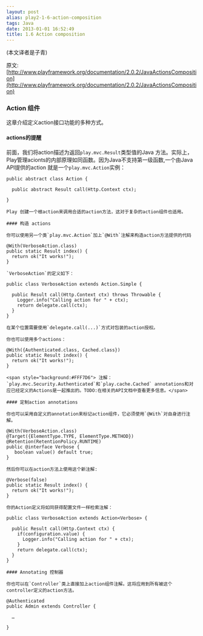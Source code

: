 ```yaml
---
layout: post
alias: play2-1-6-action-composition
tags: Java
date: 2013-01-01 16:52:49
title: 1.6 Action composition
---
```


(本文译者是子青)

原文:[http://www.playframework.org/documentation/2.0.2/JavaActionsComposition](http://www.playframework.org/documentation/2.0.2/JavaActionsComposition)

### Action 组件

这章介绍定义action接口功能的多种方式。

#### actions的提醒

前面，我们将action描述为返回`play.mvc.Result`类型值的Java 方法。实际上，Play管理acionts的内部原理如同函数。因为Java不支持第一级函数,一个由Java API提供的action 就是一个`play.mvc.Action`实例：

    public abstract class Action {

      public abstract Result call(Http.Context ctx);    

    }

    Play 创建一个根action来调用合适的action方法，这对于复杂的action组件也适用。

    #### 构造 actions

    你可以使用另一个类`play.mvc.Action`加上`@With`注解来构造action方法提供的代码

    @With(VerboseAction.class)
    public static Result index() {
      return ok("It works!");
    }

    `VerboseAction`的定义如下：

    public class VerboseAction extends Action.Simple {

      public Result call(Http.Context ctx) throws Throwable {
        Logger.info("Calling action for " + ctx);
        return delegate.call(ctx);
      }
    }

    在某个位置需要使用`delegate.call(...)`方式对包装的action授权。

    你也可以使用多个actions：

    @With({Authenticated.class, Cached.class})
    public static Result index() {
      return ok("It works!");
    }

    <span style="background:#FFF7D6"> 注解：`play.mvc.Security.Authenticated`和`play.cache.Cached` annotations和对应已经定义的Actions是一起推出的。TODO:在相关的API文档中查看更多信息。</span>

    #### 定制action annotations

    你也可以采用自定义的annotation来标记action组件，它必须使用`@With`对自身进行注解。

    @With(VerboseAction.class)
    @Target({ElementType.TYPE, ElementType.METHOD})
    @Retention(RetentionPolicy.RUNTIME)
    public @interface Verbose {
       boolean value() default true;
    }

    然后你可以在action方法上使用这个新注解:

    @Verbose(false)
    public static Result index() {
      return ok("It works!");
    }

    你的Action定义将如同获得配置文件一样检索注解：

    public class VerboseAction extends Action<Verbose> {

      public Result call(Http.Context ctx) {
        if(configuration.value) {
          Logger.info("Calling action for " + ctx);  
        }
        return delegate.call(ctx);
      }
    }

    #### Annotating 控制器

    你也可以在`Controller`类上直接加上action组件注解。这将应用到所有被这个controller定义的action方法。

    @Authenticated
    public Admin extends Controller {

      …

    }
